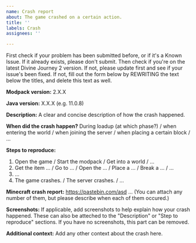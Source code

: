 ```yaml
---
name: Crash report
about: The game crashed on a certain action.
title: ''
labels: Crash
assignees: ''

---
```


First check if your problem has been submitted before, or if it's a Known Issue. If it already exists, please don't submit. Then check if you're on the latest Divine Journey 2 version. If not, please update first and see if your issue's been fixed. If not, fill out the form below by REWRITING the text below the titles, and delete this text as well.

**Modpack version:**
2.X.X

**Java version:**
X.X.X (e.g. 11.0.8)

**Description:**
A clear and concise description of how the crash happened.

**When did the crash happen?**
During loadup (at which phase?) / when entering the world / when joining the server / when placing a certain block / ...

**Steps to reproduce:**
1. Open the game / Start the modpack / Get into a world / ...
2. Get the item ... / Go to ... / Open the ... / Place a ... / Break a ... / ...
3. ...
4. The game crashes. / The server crashes. / ...

**Minecraft crash report:**
https://pastebin.com/asd ...
(You can attach any number of them, but please describe when each of them occured.)

**Screenshots:**
If applicable, add screenshots to help explain how your crash happened. These can also be atteched to the "Description" or "Step to reproduce" sections. If you have no screenshots, this part can be removed.

**Additional context:**
Add any other context about the crash here.
